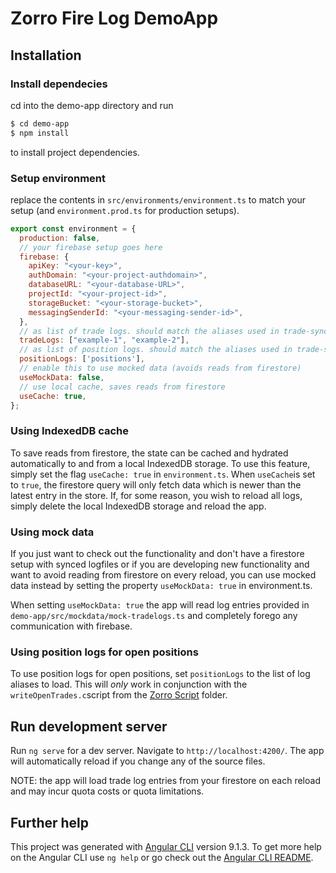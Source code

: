 # Zorro Fire Log DemoApp

## Installation

### Install dependecies

cd into the demo-app directory and run

```sh
$ cd demo-app
$ npm install
```

to install project dependencies.

### Setup environment

replace the contents in `src/environments/environment.ts` to match your setup (and `environment.prod.ts` for production setups).

```js
export const environment = {
  production: false,
  // your firebase setup goes here
  firebase: {
    apiKey: "<your-key>",
    authDomain: "<your-project-authdomain>",
    databaseURL: "<your-database-URL>",
    projectId: "<your-project-id>",
    storageBucket: "<your-storage-bucket>",
    messagingSenderId: "<your-messaging-sender-id>",
  },
  // as list of trade logs. should match the aliases used in trade-sync
  tradeLogs: ["example-1", "example-2"],
  // as list of position logs. should match the aliases used in trade-sync
  positionLogs: ['positions'],
  // enable this to use mocked data (avoids reads from firestore)
  useMockData: false,
  // use local cache, saves reads from firestore
  useCache: true,
};
```

### Using IndexedDB cache
To save reads from firestore, the state can be cached and hydrated automatically to and from a local IndexedDB storage.
To use this feature, simply set the flag `useCache: true` in `environment.ts`.
When `useCache`is set to `true`, the firestore query will only fetch data which is newer than the latest entry in the store.
If, for some reason, you wish to reload all logs, simply delete the local IndexedDB storage and reload the app.

### Using mock data
If you just want to check out the functionality and don't have a firestore setup with synced logfiles or if you are developing new functionality and want to avoid reading from firestore on every reload, you can use mocked data instead by setting the property `useMockData: true` in environment.ts.

When setting `useMockData: true` the app will read log entries provided in `demo-app/src/mockdata/mock-tradelogs.ts` and completely forego any communication with firebase.

### Using position logs for open positions
To use position logs for open positions, set `positionLogs` to the list of log aliases to load. This will *only* work in conjunction with the `writeOpenTrades.c`script from the [Zorro Script](https://github.com/phl3x0r/zorro-fire-log/tree/master/zorro-script) folder.

## Run development server
Run `ng serve` for a dev server. Navigate to `http://localhost:4200/`. The app will automatically reload if you change any of the source files.

NOTE: the app will load trade log entries from your firestore on each reload and may incur quota costs or quota limitations. 

## Further help

This project was generated with [Angular CLI](https://github.com/angular/angular-cli) version 9.1.3.
To get more help on the Angular CLI use `ng help` or go check out the [Angular CLI README](https://github.com/angular/angular-cli/blob/master/README.md).
